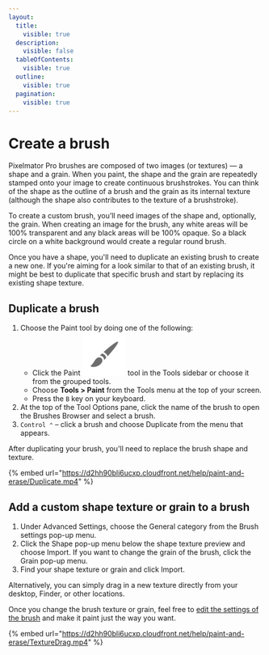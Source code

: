 ```yaml
---
layout:
  title:
    visible: true
  description:
    visible: false
  tableOfContents:
    visible: true
  outline:
    visible: true
  pagination:
    visible: true
---
```


# Create a brush

Pixelmator Pro brushes are composed of two images (or textures) — a shape and a grain. When you paint, the shape and the grain are repeatedly stamped onto your image to create continuous brushstrokes. You can think of the shape as the outline of a brush and the grain as its internal texture (although the shape also contributes to the texture of a brushstroke).

To create a custom brush, you’ll need images of the shape and, optionally, the grain. When creating an image for the brush, any white areas will be 100% transparent and any black areas will be 100% opaque. So a black circle on a white background would create a regular round brush.

Once you have a shape, you'll need to duplicate an existing brush to create a new one. If you're aiming for a look similar to that of an existing brush, it might be best to duplicate that specific brush and start by replacing its existing shape texture.

## Duplicate a brush

1. Choose the Paint tool by doing one of the following:&#x20;
   * Click the Paint <img src="../.gitbook/assets/Paint.png" alt="" data-size="line"> tool in the Tools sidebar or choose it from the grouped tools.
   * Choose **Tools > Paint** from the Tools menu at the top of your screen.
   * Press the `B` key on your keyboard.
2. At the top of the Tool Options pane, click the name of the brush to open the Brushes Browser and select a brush.
3. `Control ⌃` – click a brush and choose Duplicate from the menu that appears.

After duplicating your brush, you'll need to replace the brush shape and texture.

{% embed url="https://d2hh90bli6ucxp.cloudfront.net/help/paint-and-erase/Duplicate.mp4" %}

## Add a custom shape texture or grain to a brush

1. Under Advanced Settings, choose the General category from the Brush settings pop-up menu.
2. Click the Shape pop-up menu below the shape texture preview and choose Import. If you want to change the grain of the brush, click the Grain pop-up menu.
3. Find your shape texture or grain and click Import.&#x20;

Alternatively, you can simply drag in a new texture directly from your desktop, Finder, or other locations.

Once you change the brush texture or grain, feel free to [edit the settings of the brush](edit-brush-settings.md) and make it paint just the way you want.

{% embed url="https://d2hh90bli6ucxp.cloudfront.net/help/paint-and-erase/TextureDrag.mp4" %}
